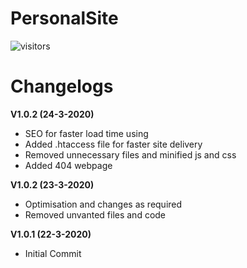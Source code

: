# PersonalSite

 ![visitors](https://visitor-badge.glitch.me/badge?page_id=bucharitesh.PortfolioV1)

# Changelogs

<b>V1.0.2 (24-3-2020)</b>
<ul>
<li>SEO for faster load time using </li>

<li>Added .htaccess file for faster site delivery </li>

<li>Removed unnecessary files and minified js and css </li>

<li>Added 404 webpage </li>
</ul>

<b>V1.0.2 (23-3-2020)</b>
<ul>
<li>Optimisation and changes as required </li>
<li>Removed unvanted files and code </li>
</ul>

<b>V1.0.1 (22-3-2020)</b>
<ul>
<li>Initial Commit </li>
</ul>

